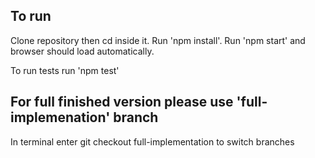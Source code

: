 
## To run

Clone repository then cd inside it. Run 'npm install'. Run 'npm start' and browser should load automatically.

To run tests run 'npm test'

## For full finished version please use 'full-implemenation' branch

In terminal enter git checkout full-implementation to switch branches